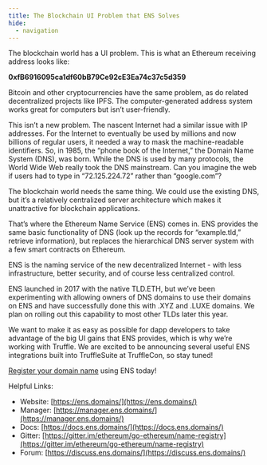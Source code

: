 ```yaml
---
title: The Blockchain UI Problem that ENS Solves
hide:
  - navigation
---
```


The blockchain world has a UI problem. This is what an Ethereum receiving address looks like:

**0xfB6916095ca1df60bB79Ce92cE3Ea74c37c5d359**

Bitcoin and other cryptocurrencies have the same problem, as do related decentralized projects like IPFS. The computer-generated address system works great for computers but isn’t user-friendly.

This isn’t a new problem. The nascent Internet had a similar issue with IP addresses. For the Internet to eventually be used by millions and now billions of regular users, it needed a way to mask the machine-readable identifiers. So, in 1985, the “phone book of the Internet,” the Domain Name System (DNS), was born. While the DNS is used by many protocols, the World Wide Web really took the DNS mainstream. Can you imagine the web if users had to type in “72.125.224.72” rather than “google.com”?

The blockchain world needs the same thing. We could use the existing DNS, but it’s a relatively centralized server architecture which makes it unattractive for blockchain applications.

That’s where the Ethereum Name Service (ENS) comes in. ENS provides the same basic functionality of DNS (look up the records for “example.tld,” retrieve information), but replaces the hierarchical DNS server system with a few smart contracts on Ethereum.

ENS is the naming service of the new decentralized Internet - with less infrastructure, better security, and of course less centralized control.

ENS launched in 2017 with the native TLD.ETH, but we’ve been experimenting with allowing owners of DNS domains to use their domains on ENS and have successfully done this with .XYZ and .LUXE domains. We plan on rolling out this capability to most other TLDs later this year.

We want to make it as easy as possible for dapp developers to take advantage of the big UI gains that ENS provides, which is why we’re working with Truffle. We are excited to be announcing several useful ENS integrations built into TruffleSuite at TruffleCon, so stay tuned!

[Register your domain name](https://ens.domains/) using ENS today!

Helpful Links:
* Website: [https://ens.domains/](https://ens.domains/)
* Manager: [https://manager.ens.domains/](https://manager.ens.domains/)
* Docs: [https://docs.ens.domains/](https://docs.ens.domains/)
* Gitter: [https://gitter.im/ethereum/go-ethereum/name-registry](https://gitter.im/ethereum/go-ethereum/name-registry)
* Forum: [https://discuss.ens.domains/](https://discuss.ens.domains/)
